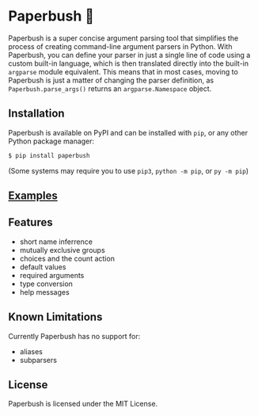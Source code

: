 # Paperbush 🌿

Paperbush is a super concise argument parsing tool that simplifies the process of creating command-line argument parsers in Python. With Paperbush, you can define your parser in just a single line of code using a custom built-in language, which is then translated directly into the built-in `argparse` module equivalent. This means that in most cases, moving to Paperbush is just a matter of changing the parser definition, as `Paperbush.parse_args()` returns an `argparse.Namespace` object.

## Installation
Paperbush is available on PyPI and can be installed with `pip`, or any other Python package manager:
```sh
$ pip install paperbush
```
(Some systems may require you to use `pip3`, `python -m pip`, or `py -m pip`)

## [Examples](https://trag1c.github.io/paperbush/examples/)

## Features
- short name inferrence
- mutually exclusive groups
- choices and the count action
- default values
- required arguments
- type conversion
- help messages

## Known Limitations
Currently Paperbush has no support for:
- aliases
- subparsers

## License
Paperbush is licensed under the MIT License.
